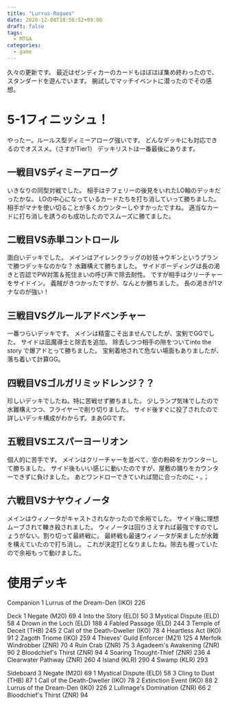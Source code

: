 ```yaml
---
title: "Lurrus-Rogues"
date: 2020-12-08T18:56:52+09:00
draft: false
tags:
  - MTGA
categories:
  - game
---
```

久々の更新です。
最近はゼンディカーのカードもほぼほぼ集め終わったので、スタンダードを遊んでいます。
腕試しでマッチイベントに潜ったのでその感想。

# 5-1フィニッシュ！
やったー。ルールス型ディミーアローグ強いです。
どんなデッキにも対応できるのでオススメ。（さすがTier1）
デッキリストは一番最後にあります。

## 一戦目VSディミーアローグ
いきなりの同型対戦でした。
相手はテフェリーの後見をいれたLO軸のデッキだったかな。
LOの中心になっているカードたちを打ち消していって勝ちました。
相手がマナを使い切ることが多くカウンターしやすかったですね。
適当なカードに打ち消しを誘うのも成功したのでスムーズに勝てました。

## 二戦目VS赤単コントロール
面白いデッキでした。
メインはアイレンクラッグの妙技→ウギンというプランで勝つデッキなのかな？
水難構えて勝ちました。
サイドボーディングは長の渇きと否認でPW対策＆死住まいの呼び声で除去耐性。
ですが相手はクリーチャーをサイドイン。
義賊がきつかったですが、なんとか勝ちました。
長の渇きが1マナなのが強い！

## 三戦目VSグルールアドベンチャー
一番つらいデッキです。
メインは精霊こそ出ませんでしたが、宝剣でGGでした。
サイドは凪魔導士と除去を追加。
除去しつつ相手の隙をついてinto the story で爆アドとって勝ちました。
宝剣着地されて危ない場面もありましたが、落ち着いて計算GG。

## 四戦目VSゴルガリミッドレンジ？？
珍しいデッキでしたね。特に苦戦せず勝ちました。
少しランプ気味でしたので水難構えつつ、フライヤーで削り切りました。
サイド後すぐに投了されたので詳しいデッキ構成がわからず。まあGGです。

## 五戦目VSエスパーヨーリオン
個人的に苦手です。
メインはクリーチャーを並べて、空の粉砕をカウンターして勝ちました。
サイド後もいい感じに動いたのですが、屋敷の踊りをカウンターできずに負けました。
あとワンドローできていれば間に合ったのに・。；

## 六戦目VSナヤウィノータ
メインはウィノータがキャストされなかったので余裕でした。
サイド後に理想ムーブされて轢き殺されました。
ウィノータは回りさえすれば最強ですのでしょうがない。割り切って最終戦に。
最終戦も最速ウィノータが来ましたが水難を構えていたので打ち消し。
これが決定打となりましたね。除去も握っていたので余裕もって動けました。


# 使用デッキ
Companion
1 Lurrus of the Dream-Den (IKO) 226

Deck
1 Negate (M20) 69
4 Into the Story (ELD) 50
3 Mystical Dispute (ELD) 58
4 Drown in the Loch (ELD) 188
4 Fabled Passage (ELD) 244
3 Temple of Deceit (THB) 245
2 Call of the Death-Dweller (IKO) 78
4 Heartless Act (IKO) 91
2 Zagoth Triome (IKO) 259
4 Thieves' Guild Enforcer (M21) 125
4 Merfolk Windrobber (ZNR) 70
4 Ruin Crab (ZNR) 75
3 Agadeem's Awakening (ZNR) 90
2 Bloodchief's Thirst (ZNR) 94
4 Soaring Thought-Thief (ZNR) 236
4 Clearwater Pathway (ZNR) 260
4 Island (KLR) 290
4 Swamp (KLR) 293

Sideboard
3 Negate (M20) 69
1 Mystical Dispute (ELD) 58
3 Cling to Dust (THB) 87
1 Call of the Death-Dweller (IKO) 78
2 Extinction Event (IKO) 88
2 Lurrus of the Dream-Den (IKO) 226
2 Lullmage's Domination (ZNR) 66
2 Bloodchief's Thirst (ZNR) 94
